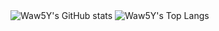 <img src="https://github-readme-stats.vercel.app/api?username=Waw5Y&include_all_commits=true&count_private=true&show_icons=true&theme=github_dark&border_color=21262d&border_radius=10" alt="Waw5Y's GitHub stats" />
<img src="https://github-readme-stats.vercel.app/api/top-langs/?username=Waw5Y&include_all_commits=true&count_private=true&layout=compact&theme=github_dark&border_color=21262d&border_radius=10" alt="Waw5Y's Top Langs" />
